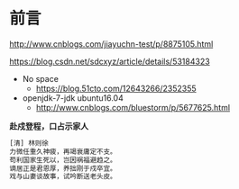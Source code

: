 # 前言

http://www.cnblogs.com/jiayuchn-test/p/8875105.html

https://blog.csdn.net/sdcxyz/article/details/53184323



- No space
  - https://blog.51cto.com/12643266/2352355
- openjdk-7-jdk ubuntu16.04
  - http://www.cnblogs.com/bluestorm/p/5677625.html



**赴戍登程，口占示家人**

```bash
[清] 林则徐
力微任重久神疲，再竭衰庸定不支。
苟利国家生死以，岂因祸福避趋之。
谪居正是君恩厚，养拙刚于戍卒宜。
戏与山妻谈故事，试吟断送老头皮。
```




